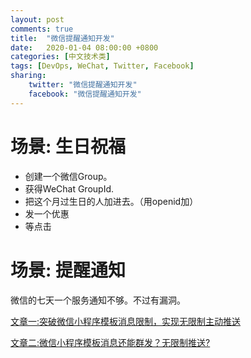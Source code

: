 ```yaml
---
layout: post
comments: true
title:  "微信提醒通知开发"
date:   2020-01-04 08:00:00 +0800
categories: [中文技术类]
tags: [DevOps, WeChat, Twitter, Facebook]
sharing:
    twitter: "微信提醒通知开发"
    facebook: "微信提醒通知开发"
---
```


# 场景: 生日祝福
* 创建一个微信Group。
* 获得WeChat GroupId.
* 把这个月过生日的人加进去。（用openid加）
* 发一个优惠
* 等点击

# 场景: 提醒通知
微信的七天一个服务通知不够。不过有漏洞。

[文章一:突破微信小程序模板消息限制，实现无限制主动推送](https://blog.csdn.net/rolan1993/article/details/79398362)

[文章二:微信小程序模板消息还能群发？无限制推送?](https://juejin.im/post/595c82de6fb9a06bba470889)

